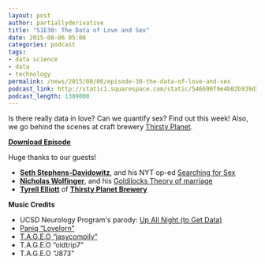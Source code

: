 ```yaml
---
layout: post
author: partiallyderivative
title: "S1E30: The Data of Love and Sex"
date: 2015-08-06 05:00
categories: podcast
tags:
- data science
- data
- technology
permalink: /news/2015/08/06/episode-30-the-data-of-love-and-sex
podcast_link: http://static1.squarespace.com/static/546690f9e4b02b939d34b2b1/546691b4e4b01fdff0c848ac/55c2d70ce4b0b9d4078a7a45/1438832561176/Partially_Derivative_Episode_30.mp3
podcast_length: 1389000
---
```


Is there really data in love? Can we quantify sex? Find out this
week! Also, we go behind the scenes at craft brewery [Thirsty
Planet](http://thirstyplanet.net). 

[**Download Episode**](http://static1.squarespace.com/static/546690f9e4b02b939d34b2b1/546691b4e4b01fdff0c848ac/55c2d70ce4b0b9d4078a7a45/1438832561176/Partially_Derivative_Episode_30.mp3)

Huge thanks to our guests!

-   **[Seth Stephens-Davidowitz](http://sethsd.com/)**, and his NYT
    op-ed [Searching for
    Sex](http://www.nytimes.com/2015/01/25/opinion/sunday/seth-stephens-davidowitz-searching-for-sex.html?_r=0)
-   **[Nicholas
    Wolfinger](http://family-studies.org/author/nwolfinger/)**, and his
    [Goldilocks Theory of
    marriage](http://family-studies.org/replicating-the-goldilocks-theory-of-marriage-and-divorce/)
-   **[Tyrell
    Elliott](http://thirstyplanet.net/brewery/the-team/tyrell-elliott)**
    of **[Thirsty Planet Brewery](http://thirstyplanet.net)**

**Music Credits**

-   UCSD Neurology Program's parody: [Up All Night (to
    Get Data)](https://www.youtube.com/watch?v=NfhSLTQTLhI)
-   [Paniq “Lovelorn”](http://music.paniq.cc/track/lovelorn)
-   [T.A.G.E.O
    “jasycompily”](https://www.jamendo.com/en/list/a125147/advertime-vol1)
-   T.A.G.E.O “oldtrip7”
-   T.A.G.E.O “J873”
